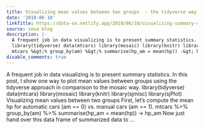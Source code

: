 ```yaml
---
title: Visualizing mean values between two groups  - the tidyverse way
date: '2018-06-10'
linkTitle: https://data-se.netlify.app/2018/06/10/visualizing-summary-statistics-the-tidyverse-way/
source: sesa blog
description: |-
  A frequent job in data visualizing is to present summary statistics. In this post, I show one way to plot mean values between groups using the tidyverse approach in comparison to the mosaic way.
  library(tidyverse) data(mtcars) library(mosaic) library(knitr) library(sjmisc) library(sjPlot) Visualizing mean values between two groups First, let’s compute the mean hp for automatic cars (am == 0) vs. manual cars (am == 1).
  mtcars %&gt;% group_by(am) %&gt;% summarise(hp_am = mean(hp)) -&gt; hp_am Now just hand over this data frame of summarized data to ...
disable_comments: true
---
```

A frequent job in data visualizing is to present summary statistics. In this post, I show one way to plot mean values between groups using the tidyverse approach in comparison to the mosaic way.
library(tidyverse) data(mtcars) library(mosaic) library(knitr) library(sjmisc) library(sjPlot) Visualizing mean values between two groups First, let’s compute the mean hp for automatic cars (am == 0) vs. manual cars (am == 1).
mtcars %&gt;% group_by(am) %&gt;% summarise(hp_am = mean(hp)) -&gt; hp_am Now just hand over this data frame of summarized data to ...